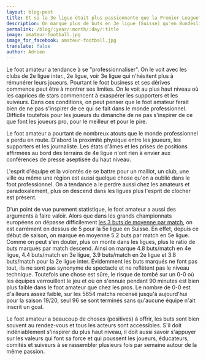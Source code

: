 ```yaml
---
layout: blog-post
title: Et si la 3e ligue était plus passionnante que la Premier League?
description: On marque plus de buts en 3e ligue (Suisse) qu'en Bundesliga!
permalink: /blog/:year/:month/:day/:title
image: amateur-football.jpg
image_for_facebook: amateur-football.jpg
translate: false
author: Adrien
---
```

Le foot amateur a tendance à se "professionnaliser". On le voit avec les clubs de 2e ligue inter., 2e ligue, voir 3e ligue qui n'hésitent plus à rémunérer leurs joueurs. Pourtant le foot business et ses dérives commence peut être à montrer ses limites. On le voit au plus haut niveau où les caprices de stars commencent à exaspérer les supporters et les suiveurs. Dans ces conditions, on peut penser que le foot amateur ferait bien de ne pas s'inspirer de ce qui se fait dans le monde professionnel. Difficile toutefois pour les joueurs du dimanche de ne pas s'inspirer de ce que font les joueurs pro, pour le meilleur et pour le pire.

Le foot amateur a pourtant de nombreux atouts que le monde professionnel a perdu en route. D'abord la proximité physique entre les joueurs, les supporters et les journaliste. Les états d'âmes et les prises de positions affirmées au bord des terrains de 4e ligue n'ont rien à envier aux conférences de presse aseptisée du haut niveau.  

L'esprit d'équipe et la volontés de se battre pour un maillot, un club, une ville ou même une région est aussi quelque chose qu'on a oublié dans le foot professionnel. On a tendance a le perdre aussi chez les amateurs et paradoxalement, plus on descend dans les ligues plus l'esprit de clocher est présent.

D'un point de vue purement statistique, le foot amateur a aussi des arguments à faire valoir. Alors que dans les grands championnats européens on dépasse difficilement [les 3 buts de moyenne par match](http://www.onzemondial.com/ligue-1/moyenne-buts-match-ligue-1-bundesliga-premier-league-184695), on est carrément en dessus de 5 pour la 5e ligue en Suisse. En effet, depuis ce début de saison, on marque en moyenne 5.2 buts par match en 5e ligue. Comme on peut s'en douter, plus on monte dans les ligues, plus le ratio de buts marqués par match descend. Ainsi on marque 4.8 buts/match en 4e ligue, 4.4 buts/match en 3e ligue, 3.9 buts/match en 2e ligue et 3.8 buts/match pour la 2e ligue inter. Évidemment les buts marqués ne font pas tout, ils ne sont pas synonyme de spectacle et ne reflètent pas le niveau technique. Toutefois une chose est sûre, le risque de tombé sur un 0-0 où les équipes verrouillent le jeu et où on s'ennuie pendant 90 minutes est bien plus faible dans le foot amateur que chez les pros. Le nombre de 0-0 est d'ailleurs assez faible, sur les 5654 matchs recensé jusqu'à aujourd'hui pour la saison 19/20, seul 96 se sont terminés sans qu'aucune équipe n'ait inscrit un goal.

Le foot amateur a beaucoup de choses (positives) à offrir, les buts sont bien souvent au rendez-vous et tous les acteurs sont accessibles. S'il doit indéniablement s'inspirer du plus haut niveau, il doit aussi savoir s'appuyer sur les valeurs qui font sa force et qui poussent les joueurs, éducateurs, comités et suiveurs à se rassembler plusieurs fois par semaine autour de la même passion.